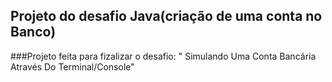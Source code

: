 ## Projeto do desafio Java(criação de uma conta no Banco)

###Projeto feita para fizalizar o desafio: "
Simulando Uma Conta Bancária Através Do Terminal/Console"